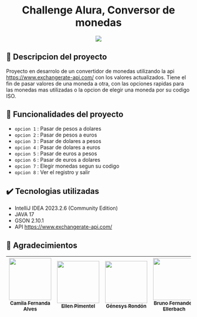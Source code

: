 <h1 align="center"> Challenge Alura, Conversor de monedas  </h1>
<p align="center">
   <img src="https://img.shields.io/badge/STATUS-EN%20DESAROLLO-green">
</p>

## :pencil: Descripcion del proyecto
Proyecto en desarrolo de un convertidor de monedas utilizando la api https://www.exchangerate-api.com/ 
con los valores actualizados. Tiene el fin de pasar valores de una moneda a otra, con las opciones 
rapidas para las monedas mas utilizadas o la opcion de elegir una moneda por su codigo ISO.

## :hammer: Funcionalidades del proyecto
- `opcion 1` : Pasar de pesos a dolares
- `opcion 2` : Pasar de pesos a euros
- `opcion 3` : Pasar de dolares a pesos
- `opcion 4` : Pasar de dolares a euros
- `opcion 5` : Pasar de euros a pesos
- `opcion 6` : Pasar de euros a dolares
- `opcion 7` : Elegir monedas segun su codigo
- `opcion 8` : Ver el registro y salir

## :heavy_check_mark: Tecnologias utilizadas
- IntelliJ IDEA 2023.2.6 (Community Edition)
- JAVA 17
- GSON 2.10.1
- API https://www.exchangerate-api.com/

## :gift: Agradecimientos
| [<img src="https://avatars.githubusercontent.com/u/37356058?v=4" width=115><br><sub>Camila Fernanda Alves</sub>](https://github.com/camilafernanda) |  [<img src="https://avatars.githubusercontent.com/u/71970858?v=4" width=115><br><sub>Ellen Pimentel</sub>](https://github.com/ellenpimentel) |  [<img src="https://avatars.githubusercontent.com/u/91544872?v=4" width=115><br><sub>Génesys Rondón</sub>](https://github.com/genesysaluralatam) | [<img src="https://avatars.githubusercontent.com/u/4103952?v=4" width=115><br><sub>Bruno Fernandez Ellerbach</sub>](https://github.com/bfjeje) | 
| :---: | :---: | :---: | :---: |
